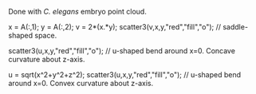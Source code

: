 Done with *C. elegans* embryo point cloud.

x = A(:,1);
y = A(:,2);
v = 2*(x.*y);
scatter3(v,x,y,"red","fill","o");
// saddle-shaped space.


scatter3(u,x,y,"red","fill","o");
// u-shaped bend around x=0. Concave curvature about z-axis.

u = sqrt(x^2+y^2+z^2);
scatter3(u,x,y,"red","fill","o");
// u-shaped bend around x=0. Convex curvature about z-axis.
